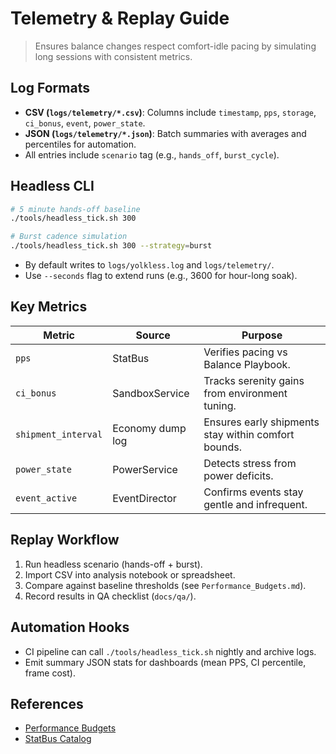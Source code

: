 # Telemetry & Replay Guide

> Ensures balance changes respect comfort-idle pacing by simulating long sessions with consistent metrics.

## Log Formats
- **CSV (`logs/telemetry/*.csv`)**: Columns include `timestamp`, `pps`, `storage`, `ci_bonus`, `event`, `power_state`.
- **JSON (`logs/telemetry/*.json`)**: Batch summaries with averages and percentiles for automation.
- All entries include `scenario` tag (e.g., `hands_off`, `burst_cycle`).

## Headless CLI
```bash
# 5 minute hands-off baseline
./tools/headless_tick.sh 300

# Burst cadence simulation
./tools/headless_tick.sh 300 --strategy=burst
```
- By default writes to `logs/yolkless.log` and `logs/telemetry/`.
- Use `--seconds` flag to extend runs (e.g., 3600 for hour-long soak).

## Key Metrics
| Metric | Source | Purpose |
| ------ | ------ | ------- |
| `pps` | StatBus | Verifies pacing vs Balance Playbook. |
| `ci_bonus` | SandboxService | Tracks serenity gains from environment tuning. |
| `shipment_interval` | Economy dump log | Ensures early shipments stay within comfort bounds. |
| `power_state` | PowerService | Detects stress from power deficits. |
| `event_active` | EventDirector | Confirms events stay gentle and infrequent. |

## Replay Workflow
1. Run headless scenario (hands-off + burst).
2. Import CSV into analysis notebook or spreadsheet.
3. Compare against baseline thresholds (see `Performance_Budgets.md`).
4. Record results in QA checklist (`docs/qa/`).

## Automation Hooks
- CI pipeline can call `./tools/headless_tick.sh` nightly and archive logs.
- Emit summary JSON stats for dashboards (mean PPS, CI percentile, frame cost).

## References
- [Performance Budgets](Performance_Budgets.md)
- [StatBus Catalog](../architecture/StatBus_Catalog.md)

